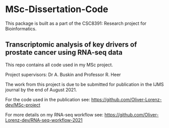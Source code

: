 MSc-Dissertation-Code
========================================
This package is built as a part of the CSC8391: Research project
for Bioinformatics.

Transcriptomic analysis of key drivers of prostate cancer using RNA-seq data
----------------------
This repo contains all code used in my MSc project.

Project supervisors: Dr A. Buskin and Professor R. Heer

The work from this project is due to be submitted for publication
in the IJMS journal by the end of August 2021.

For the code used in the publication see: https://github.com/Oliver-Lorenz-dev/MSc-project

For more details on my RNA-seq workflow see: https://github.com/Oliver-Lorenz-dev/RNA-seq-workflow-2021
